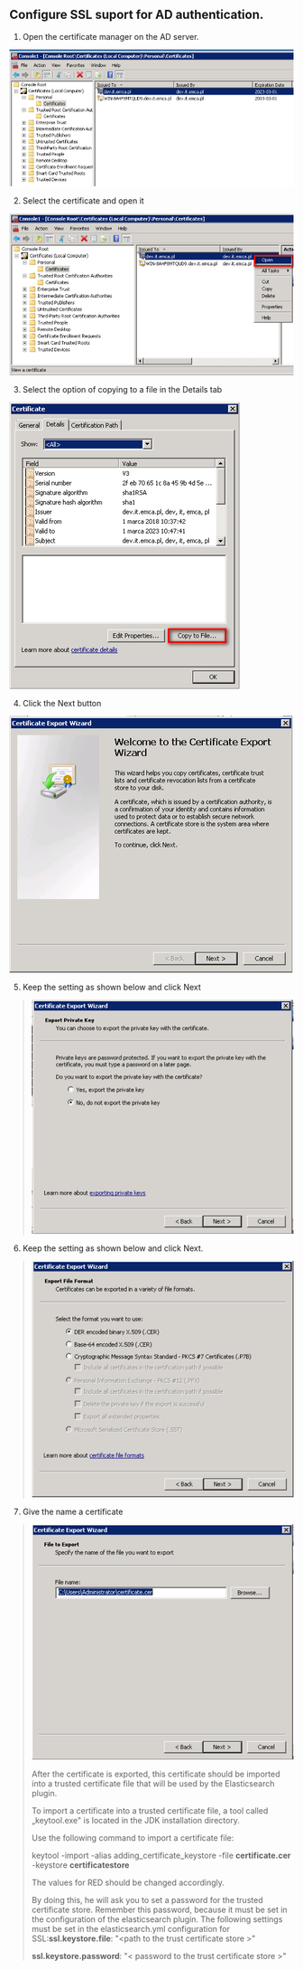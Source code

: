 Configure SSL suport for AD authentication.
-------------------------------------------

1.  Open the certificate manager on the AD server.

![](./media/media/image78.png)

2.  Select the certificate and open it

![](./media/media/image79.png)

3.  Select the option of copying to a file in the Details tab

![](./media/media/image80.png)

4.  Click the Next button

![](./media/media/image81.png)

5.  Keep the setting as shown below and click Next

> ![](./media/media/image82.png)

6.  Keep the setting as shown below and click Next.

> ![](./media/media/image83.png)

7.  Give the name a certificate

> ![](./media/media/image84.png)
>
> After the certificate is exported, this certificate should be imported
> into a trusted certificate file that will be used by the Elasticsearch
> plugin.
>
> To import a certificate into a trusted certificate file, a tool called
> „keytool.exe" is located in the JDK installation directory.
>
> Use the following command to import a certificate file:
>
> keytool -import -alias adding\_certificate\_keystore -file
> **certificate.cer** -keystore **certificatestore**
>
> The values for RED should be changed accordingly.
>
> By doing this, he will ask you to set a password for the trusted
> certificate store. Remember this password, because it must be set in
> the configuration of the elasticsearch plugin. The following settings
> must be set in the elasticsearch.yml configuration for
> SSL:**ssl.keystore.file**: "\<path to the trust certificate store \>"
>
> **ssl.keystore.password**: \"\< password to the trust certificate
> store \>\"
